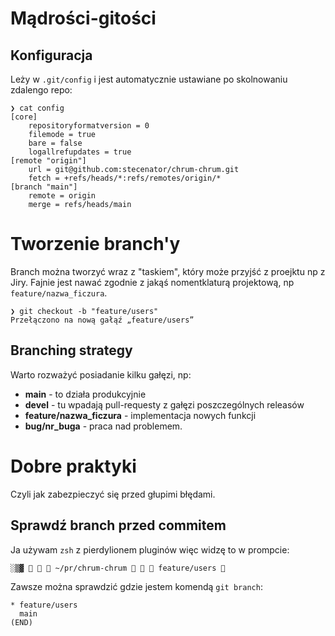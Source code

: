 # Mądrości-gitości

## Konfiguracja

Leży w `.git/config` i jest automatycznie ustawiane po skolnowaniu zdalengo repo:

```
❯ cat config
[core]
	repositoryformatversion = 0
	filemode = true
	bare = false
	logallrefupdates = true
[remote "origin"]
	url = git@github.com:stecenator/chrum-chrum.git
	fetch = +refs/heads/*:refs/remotes/origin/*
[branch "main"]
	remote = origin
	merge = refs/heads/main
```

# Tworzenie branch'y

Branch można tworzyć wraz z "taskiem", który może przyjść z proejktu np z Jiry.
Fajnie jest nawać zgodnie z jakąś nomentklaturą projektową, np `feature/nazwa_ficzura`.

```
❯ git checkout -b "feature/users"
Przełączono na nową gałąź „feature/users”
```



## Branching strategy

Warto rozważyć posiadanie kilku gałęzi, np:

- **main** - to działa produkcyjnie
- **devel** - tu wpadają pull-requesty z gałęzi poszczególnych releasów
- **feature/nazwa_ficzura** - implementacja nowych funkcji
- **bug/nr_buga** - praca nad problemem.

# Dobre praktyki

Czyli jak zabezpieczyć się przed głupimi błędami.

## Sprawdź branch przed commitem

Ja używam `zsh` z pierdylionem pluginów więc widzę to w prompcie:

```
░▒▓    ~/pr/chrum-chrum    feature/users 
```

Zawsze można sprawdzić gdzie jestem komendą `git branch`:

```
* feature/users
  main
(END)
```

